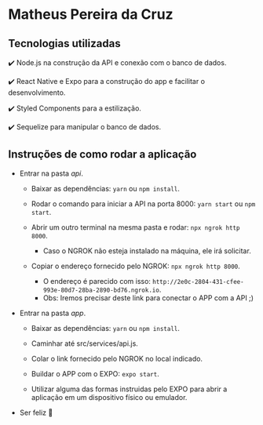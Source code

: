 # Matheus Pereira da Cruz

## Tecnologias utilizadas

✔️ Node.js na construção da API e conexão com o banco de dados.
  
✔️ React Native e Expo para a construção do app e facilitar o desenvolvimento.
  
✔️ Styled Components para a estilização.

✔️ Sequelize para manipular o banco de dados.

## Instruções de como rodar a aplicação

- Entrar na pasta *api*.
  
  - Baixar as dependências: `yarn` ou `npm install`.
  
  - Rodar o comando para iniciar a API na porta 8000: `yarn start` ou `npm start`.
  
  - Abrir um outro terminal na mesma pasta e rodar: `npx ngrok http 8000`.
    - Caso o NGROK não esteja instalado na máquina, ele irá solicitar. 

  - Copiar o endereço fornecido pelo NGROK: `npx ngrok http 8000`.
  
    - O endereço é parecido com isso: `http://2e0c-2804-431-cfee-993e-80d7-28ba-2890-bd76.ngrok.io`.
    - Obs: Iremos precisar deste link para conectar o APP com a API ;)
  
- Entrar na pasta *app*.
  
  - Baixar as dependências: `yarn` ou `npm install`.

  - Caminhar até src/services/api.js.

  - Colar o link fornecido pelo NGROK no local indicado.

  - Buildar o APP com o EXPO: `expo start`.

  - Utilizar alguma das formas instruidas pelo EXPO para abrir a aplicação em um dispositivo físico ou emulador.
  
- Ser feliz 🎉

  
